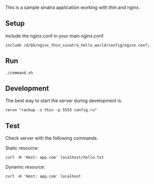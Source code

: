 This is a sample sinatra application working
with thin and nginx.

## Setup

Include the nginx.conf in your main nginx.conf.

    include /d/bb/nginx_thin_sinatra_hello_world/config/nginx.conf;


## Run
    ./command.sh

## Development
The best way to start the server during development is.

    rerun "rackup -s thin -p 5555 config.ru"

## Test

Check server with the following commands.

Static resource:

    curl -H 'Host: app.com' localhost/hello.txt

Dynamic resource:

    curl -H 'Host: app.com' localhost
